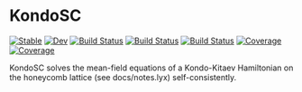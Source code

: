 # KondoSC

[![Stable](https://img.shields.io/badge/docs-stable-blue.svg)](https://Hao-Phys.github.io/KondoSC.jl/stable/)
[![Dev](https://img.shields.io/badge/docs-dev-blue.svg)](https://Hao-Phys.github.io/KondoSC.jl/dev/)
[![Build Status](https://travis-ci.com/Hao-Phys/KondoSC.jl.svg?branch=main)](https://travis-ci.com/Hao-Phys/KondoSC.jl)
[![Build Status](https://ci.appveyor.com/api/projects/status/github/Hao-Phys/KondoSC.jl?svg=true)](https://ci.appveyor.com/project/Hao-Phys/KondoSC-jl)
[![Build Status](https://api.cirrus-ci.com/github/Hao-Phys/KondoSC.jl.svg)](https://cirrus-ci.com/github/Hao-Phys/KondoSC.jl)
[![Coverage](https://codecov.io/gh/Hao-Phys/KondoSC.jl/branch/main/graph/badge.svg)](https://codecov.io/gh/Hao-Phys/KondoSC.jl)
[![Coverage](https://coveralls.io/repos/github/Hao-Phys/KondoSC.jl/badge.svg?branch=main)](https://coveralls.io/github/Hao-Phys/KondoSC.jl?branch=main)

KondoSC solves the mean-field equations of a Kondo-Kitaev Hamiltonian on the honeycomb lattice (see docs/notes.lyx) self-consistently.